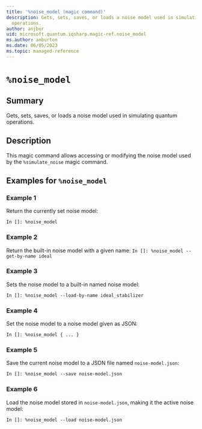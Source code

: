 ```yaml
---
title: '%noise_model (magic command)'
description: Gets, sets, saves, or loads a noise model used in simulating quantum
  operations.
author: anjbur
uid: microsoft.quantum.iqsharp.magic-ref.noise_model
ms.author: anburton
ms.date: 06/05/2023
ms.topic: managed-reference
---
```


<!--
    NB: This file has been automatically generated from Microsoft.Quantum.IQSharp.Jupyter.dll,
        please do not manually edit it.

    [DEBUG] JSON source:
        {"Name": "%noise_model", "Documentation": {"Summary": "Gets, sets, saves, or loads a noise model used in simulating quantum operations.", "Full": null, "Description": "\r\nThis magic command allows accessing or modifying the noise model used by\r\nthe `%simulate_noise` magic command.\r\n            ", "Remarks": null, "Examples": ["\r\nReturn the currently set noise model:\r\n```\r\nIn []: %noise_model\r\n```\r\n                ", "\r\n                    Return the built-in noise model with a given name:\r\n                    ```\r\n                    In []: %noise_model --get-by-name ideal\r\n                    ```\r\n                ", "\r\nSets the noise model to a built-in named noise model:\r\n```\r\nIn []: %noise_model --load-by-name ideal_stabilizer\r\n```\r\n                ", "\r\nSet the noise model to a noise model given as JSON:\r\n```\r\nIn []: %noise_model { ... }\r\n```\r\n                ", "\r\nSave the current noise model to a JSON file named\r\n`noise-model.json`:\r\n```\r\nIn []: %noise_model --save noise-model.json\r\n```\r\n                ", "\r\nLoad the noise model stored in `noise-model.json`,\r\nmaking it the active noise model:\r\n```\r\nIn []: %noise_model --load noise-model.json\r\n```\r\n                "], "SeeAlso": null}, "AssemblyName": "Microsoft.Quantum.IQSharp.Jupyter"}
-->

# `%noise_model`

## Summary

Gets, sets, saves, or loads a noise model used in simulating quantum operations.

## Description

This magic command allows accessing or modifying the noise model used by
the `%simulate_noise` magic command.

## Examples for `%noise_model`

### Example 1

Return the currently set noise model:
```
In []: %noise_model
```

### Example 2

Return the built-in noise model with a given name:
                    ```
                    In []: %noise_model --get-by-name ideal
                    ```

### Example 3

Sets the noise model to a built-in named noise model:
```
In []: %noise_model --load-by-name ideal_stabilizer
```

### Example 4

Set the noise model to a noise model given as JSON:
```
In []: %noise_model { ... }
```

### Example 5

Save the current noise model to a JSON file named
`noise-model.json`:
```
In []: %noise_model --save noise-model.json
```

### Example 6

Load the noise model stored in `noise-model.json`,
making it the active noise model:
```
In []: %noise_model --load noise-model.json
```
